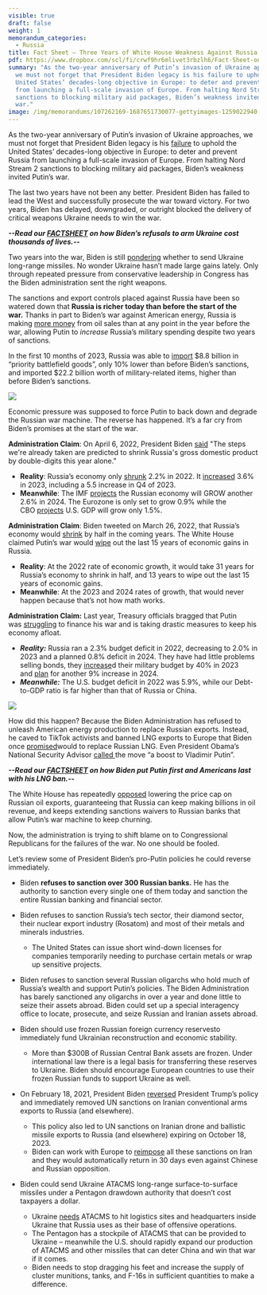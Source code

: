 ```yaml
---
visible: true
draft: false
weight: 1
memorandum_categories:
  - Russia
title: Fact Sheet – Three Years of White House Weakness Against Russia
pdf: https://www.dropbox.com/scl/fi/crwf9hr6mlivet3rbzlh6/Fact-Sheet-on-Russia-Failures-Feb-20-2024.docx.pdf?rlkey=hu8ajxijqadrobxonwx81skyj&dl=0
summary: "As the two-year anniversary of Putin’s invasion of Ukraine approaches,
  we must not forget that President Biden legacy is his failure to uphold the
  United States’ decades-long objective in Europe: to deter and prevent Russia
  from launching a full-scale invasion of Europe. From halting Nord Stream 2
  sanctions to blocking military aid packages, Biden’s weakness invited Putin’s
  war."
image: /img/memorandums/107262169-1687651730077-gettyimages-1259022940-afp_33kv2rh.jpeg
---
```

As the two-year anniversary of Putin’s invasion of Ukraine approaches, we must not forget that President Biden legacy is his [failure](https://polaris-us.org/memorandums/fact-sheet-bidens-failure-to-deter-russia/) to uphold the United States’ decades-long objective in Europe: to deter and prevent Russia from launching a full-scale invasion of Europe. From halting Nord Stream 2 sanctions to blocking military aid packages, Biden’s weakness invited Putin’s war.

The last two years have not been any better. President Biden has failed to lead the West and successfully prosecute the war toward victory. For two years, Biden has delayed, downgraded, or outright blocked the delivery of critical weapons Ukraine needs to win the war.

***\--Read our [FACTSHEET](https://polaris-us.org/memorandums/fact-sheet-bidens-failure-to-equip-ukraine/) on how Biden’s refusals to arm Ukraine cost thousands of lives.--***

Two years into the war, Biden is still [pondering](https://www.nbcnews.com/investigations/biden-administration-leaning-supplying-ukraine-long-range-missiles-rcna139394) whether to send Ukraine long-range missiles. No wonder Ukraine hasn’t made large gains lately. Only through repeated pressure from conservative leadership in Congress has the Biden administration sent the right weapons.

The sanctions and export controls placed against Russia have been so watered down that **Russia is richer today than before the start of the war.** Thanks in part to Biden’s war against American energy, Russia is making [more money](https://www.bloomberg.com/news/features/2023-12-06/oil-prices-how-russia-punched-an-11-billion-hole-in-west-s-sanctions-regime) from oil sales than at any point in the year before the war, allowing Putin to *increase* Russia’s military spending despite two years of sanctions.

In the first 10 months of 2023, Russia was able to [import](https://kse.ua/wp-content/uploads/2024/01/Challenges-of-Export-Controls-Enforcement.pdf) $8.8 billion in “priority battlefield goods”, only 10% lower than before Biden’s sanctions, and imported $22.2 billion worth of military-related items, higher than before Biden’s sanctions.

![](/img/memorandums/screenshot-2024-02-21-at-9.50.28 am.png)

Economic pressure was supposed to force Putin to back down and degrade the Russian war machine. The reverse has happened. It’s a far cry from Biden’s promises at the start of the war. 

**Administration Claim**: On April 6, 2022, President Biden [said](https://www.whitehouse.gov/briefing-room/speeches-remarks/2022/04/06/remarks-by-president-biden-at-north-americas-building-trades-unions-legislative-conference/) "The steps we're already taken are predicted to shrink Russia's gross domestic product by double-digits this year alone."

* **Reality**: Russia’s economy only [shrunk](https://tass.com/economy/1569177) 2.2% in 2022. It [increased](https://www.voanews.com/a/russia-economy-grew-in-2023-despite-war-and-sanctions/7478952.html) 3.6% in 2023, including a 5.5 increase in Q4 of 2023.
* **Meanwhile**: The IMF [projects](https://www.imf.org/en/Countries/RUS) the Russian economy will GROW another 2.6% in 2024. The Eurozone is only set to grow 0.9% while the CBO [projects](https://www.cbo.gov/publication/59946) U.S. GDP will grow only 1.5%.

**Administration Claim**: Biden tweeted on March 26, 2022, that Russia’s economy would [shrink](https://twitter.com/POTUS/status/1507842574865866763) by half in the coming years. The White House claimed Putin’s war would [wipe](https://www.whitehouse.gov/briefing-room/statements-releases/2022/05/08/fact-sheet-united-states-and-g7-partners-impose-severe-costs-for-putins-war-against-ukraine/) out the last 15 years of economic gains in Russia.

* **Reality**: At the 2022 rate of economic growth, it would take 31 years for Russia’s economy to shrink in half, and 13 years to wipe out the last 15 years of economic gains. 
* **Meanwhile**: At the 2023 and 2024 rates of growth, that would never happen because that’s not how math works.

**Administration Claim:** Last year, Treasury officials bragged that Putin was [struggling](https://www.cnn.com/2023/02/17/politics/treasury-russian-intelligence-services-sanctions/index.html) to finance his war and is taking drastic measures to keep his economy afloat.

* ***Reality:*** Russia ran a 2.3% budget deficit in 2022, decreasing to 2.0% in 2023 and a planned 0.8% deficit in 2024. They have had little problems selling bonds, they [increase](https://uk.news.yahoo.com/russia-borrows-13-6bn-largest-091006161.html?guccounter=1&guce_referrer=aHR0cHM6Ly93d3cuZ29vZ2xlLmNvbS8&guce_referrer_sig=AQAAAJnqWqbXLywbMx22X3iwUE1X2-x4RnRl4dgXx4C7J_NoIpI4TLQB3VW_rM71EzPXFPQRntzry0Mhns4_5qplqYDmReAlZ-F0IlMOCabd8GZtTb_TtC0sP-FrxXavHmvEkpkqpVHfcHsIpsRpiHB6os8xHXryZGNQ4ukWWIUoKrcA)d their military budget by 40% in 2023 and [plan](https://carnegieendowment.org/politika/90753#:~:text=Defense%20spending%20in%202024%20will,military%20expenditure%20in%20the%201980s.) for another 9% increase in 2024.
* ***Meanwhile:*** The U.S. budget deficit in 2022 was 5.9%, while our Debt-to-GDP ratio is far higher than that of Russia or China.

![](/img/memorandums/screenshot-2024-02-21-at-9.50.55 am.png)

How did this happen? Because the Biden Administration has refused to unleash American energy production to replace Russian exports. Instead, he caved to TikTok activists and banned LNG exports to Europe that Biden once [promised](https://www.whitehouse.gov/briefing-room/statements-releases/2022/06/27/joint-statement-by-president-biden-and-president-von-der-leyen-on-european-energy-security/)would to replace Russian LNG. Even President Obama’s National Security Advisor [called ](https://thehill.com/opinion/national-security/4472566-america-cant-ignore-the-national-security-concerns-tied-to-the-lng-freeze/)the move “a boost to Vladimir Putin”.

***\--Read our [FACTSHEET](https://polaris-us.org/memorandums/bidens-lng-export-ban-puts-putin-first-and-americans-last/) on how Biden put Putin first and Americans last with his LNG ban.--***

The White House has repeatedly [opposed](https://www.wsj.com/articles/g-7-opposes-lowering-russian-crude-price-cap-from-60-a-barrel-586ecc30) lowering the price cap on Russian oil exports, guaranteeing that Russia can keep making billions in oil revenue, and keeps extending sanctions waivers to Russian banks that allow Putin’s war machine to keep churning.

Now, the administration is trying to shift blame on to Congressional Republicans for the failures of the war. No one should be fooled.

Let’s review some of President Biden’s pro-Putin policies he could reverse immediately.

* Biden **refuses to sanction over 300 Russian banks.** He has the authority to sanction every single one of them today and sanction the entire Russian banking and financial sector.
* Biden refuses to sanction Russia’s tech sector, their diamond sector, their nuclear export industry (Rosatom) and most of their metals and minerals industries.

  * The United States can issue short wind-down licenses for companies temporarily needing to purchase certain metals or wrap up sensitive projects.
* Biden refuses to sanction several Russian oligarchs who hold much of Russia’s wealth and support Putin’s policies. The Biden Administration has barely sanctioned any oligarchs in over a year and done little to seize their assets abroad. Biden could set up a special interagency office to locate, prosecute, and seize Russian and Iranian assets abroad.
* Biden should use frozen Russian foreign currency reservesto immediately fund Ukrainian reconstruction and economic stability.

  * More than $300B of Russian Central Bank assets are frozen. Under international law there is a legal basis for transferring these reserves to Ukraine. Biden should encourage European countries to use their frozen Russian funds to support Ukraine as well.
* On February 18, 2021, President Biden [reversed](https://twitter.com/GLNoronha/status/1759256148274811336) President Trump’s policy and immediately removed UN sanctions on Iranian conventional arms exports to Russia (and elsewhere). 

  * This policy also led to UN sanctions on Iranian drone and ballistic missile exports to Russia (and elsewhere) expiring on October 18, 2023.
  * Biden can work with Europe to [reimpose](https://jinsa.org/international-sanctions-on-iran-about-to-collapse/) all these sanctions on Iran and they would automatically return in 30 days even against Chinese and Russian opposition.
* Biden could send Ukraine ATACMS long-range surface-to-surface missiles under a Pentagon drawdown authority that doesn’t cost taxpayers a dollar.

  * Ukraine [needs](https://www.wsj.com/world/europe/a-look-at-the-u-s-missiles-ukraine-seeks-to-hit-russian-forces-c12419da) ATACMS to hit logistics sites and headquarters inside Ukraine that Russia uses as their base of offensive operations.
  * The Pentagon has a stockpile of ATACMS that can be provided to Ukraine – meanwhile the U.S. should rapidly expand our production of ATACMS and other missiles that can deter China and win that war if it comes.
  * Biden needs to stop dragging his feet and increase the supply of cluster munitions, tanks, and F-16s in sufficient quantities to make a difference.